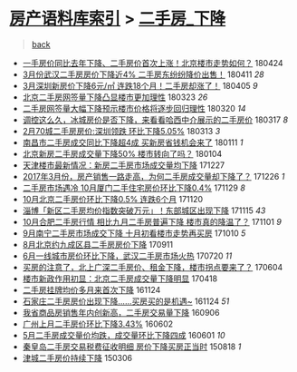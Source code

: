 [房产语料库索引](../../README.md)  > [二手房_下降](二手房_下降.md)
====
> [back](../README.md)

- [一手房价同比去年下降、二手房价首次上涨！北京楼市走势如何？](http://jkwz.applinzi.com/ittc/7095481514500555786.html#%E4%B8%80%E6%89%8B%E6%88%BF%E4%BB%B7%E5%90%8C%E6%AF%94%E5%8E%BB%E5%B9%B4%E4%B8%8B%E9%99%8D%E3%80%81%E4%BA%8C%E6%89%8B%E6%88%BF%E4%BB%B7%E9%A6%96%E6%AC%A1%E4%B8%8A%E6%B6%A8%EF%BC%81%E5%8C%97%E4%BA%AC%E6%A5%BC%E5%B8%82%E8%B5%B0%E5%8A%BF%E5%A6%82%E4%BD%95%EF%BC%9F) 180424  
- [3月份武汉二手房房价下降近4% 二手房东纷纷降价出售！](http://jkwz.applinzi.com/ittc/7090747942598345739.html#3%E6%9C%88%E4%BB%BD%E6%AD%A6%E6%B1%89%E4%BA%8C%E6%89%8B%E6%88%BF%E6%88%BF%E4%BB%B7%E4%B8%8B%E9%99%8D%E8%BF%914%25+%E4%BA%8C%E6%89%8B%E6%88%BF%E4%B8%9C%E7%BA%B7%E7%BA%B7%E9%99%8D%E4%BB%B7%E5%87%BA%E5%94%AE%EF%BC%81) 180411 *28* 
- [3月深圳新房价下降6元/㎡ 连跌18个月！二手房却涨了！](http://jkwz.applinzi.com/ittc/7088371699106186250.html#3%E6%9C%88%E6%B7%B1%E5%9C%B3%E6%96%B0%E6%88%BF%E4%BB%B7%E4%B8%8B%E9%99%8D6%E5%85%83%2F%E3%8E%A1+%E8%BF%9E%E8%B7%8C18%E4%B8%AA%E6%9C%88%EF%BC%81%E4%BA%8C%E6%89%8B%E6%88%BF%E5%8D%B4%E6%B6%A8%E4%BA%86%EF%BC%81) 180405 *9* 
- [北京二手房网签量下降凸显楼市更加理性](http://jkwz.applinzi.com/ittc/7083677012600554506.html#%E5%8C%97%E4%BA%AC%E4%BA%8C%E6%89%8B%E6%88%BF%E7%BD%91%E7%AD%BE%E9%87%8F%E4%B8%8B%E9%99%8D%E5%87%B8%E6%98%BE%E6%A5%BC%E5%B8%82%E6%9B%B4%E5%8A%A0%E7%90%86%E6%80%A7) 180323 *26* 
- [二手房网签量大幅下降预示楼市价格将逐步回归理性](http://jkwz.applinzi.com/ittc/7082541023253496843.html#%E4%BA%8C%E6%89%8B%E6%88%BF%E7%BD%91%E7%AD%BE%E9%87%8F%E5%A4%A7%E5%B9%85%E4%B8%8B%E9%99%8D%E9%A2%84%E7%A4%BA%E6%A5%BC%E5%B8%82%E4%BB%B7%E6%A0%BC%E5%B0%86%E9%80%90%E6%AD%A5%E5%9B%9E%E5%BD%92%E7%90%86%E6%80%A7) 180320 *14* 
- [调控这么久，冰城房价是否下降，来看看哈西中介展示的二手房价](http://jkwz.applinzi.com/ittc/7081531375763325962.html#%E8%B0%83%E6%8E%A7%E8%BF%99%E4%B9%88%E4%B9%85%EF%BC%8C%E5%86%B0%E5%9F%8E%E6%88%BF%E4%BB%B7%E6%98%AF%E5%90%A6%E4%B8%8B%E9%99%8D%EF%BC%8C%E6%9D%A5%E7%9C%8B%E7%9C%8B%E5%93%88%E8%A5%BF%E4%B8%AD%E4%BB%8B%E5%B1%95%E7%A4%BA%E7%9A%84%E4%BA%8C%E6%89%8B%E6%88%BF%E4%BB%B7) 180317 *8* 
- [2月70城二手房房价:深圳领跌 环比下降5.05%](http://jkwz.applinzi.com/ittc/7079948389985027079.html#2%E6%9C%8870%E5%9F%8E%E4%BA%8C%E6%89%8B%E6%88%BF%E6%88%BF%E4%BB%B7%3A%E6%B7%B1%E5%9C%B3%E9%A2%86%E8%B7%8C+%E7%8E%AF%E6%AF%94%E4%B8%8B%E9%99%8D5.05%25) 180313 *3* 
- [南昌市二手房成交同比下降超4成 买新房省钱机会来了](http://jkwz.applinzi.com/ittc/7057293624188863505.html#%E5%8D%97%E6%98%8C%E5%B8%82%E4%BA%8C%E6%89%8B%E6%88%BF%E6%88%90%E4%BA%A4%E5%90%8C%E6%AF%94%E4%B8%8B%E9%99%8D%E8%B6%854%E6%88%90+%E4%B9%B0%E6%96%B0%E6%88%BF%E7%9C%81%E9%92%B1%E6%9C%BA%E4%BC%9A%E6%9D%A5%E4%BA%86) 180111 *1* 
- [北京新房二手房成交量下降50% 楼市转向了吗？](http://jkwz.applinzi.com/ittc/7054814377285256199.html#%E5%8C%97%E4%BA%AC%E6%96%B0%E6%88%BF%E4%BA%8C%E6%89%8B%E6%88%BF%E6%88%90%E4%BA%A4%E9%87%8F%E4%B8%8B%E9%99%8D50%25+%E6%A5%BC%E5%B8%82%E8%BD%AC%E5%90%91%E4%BA%86%E5%90%97%EF%BC%9F) 180104  
- [天津楼市最新情况：新房二手房市场成交量均下降](http://jkwz.applinzi.com/ittc/7051725572697228304.html#%E5%A4%A9%E6%B4%A5%E6%A5%BC%E5%B8%82%E6%9C%80%E6%96%B0%E6%83%85%E5%86%B5%EF%BC%9A%E6%96%B0%E6%88%BF%E4%BA%8C%E6%89%8B%E6%88%BF%E5%B8%82%E5%9C%BA%E6%88%90%E4%BA%A4%E9%87%8F%E5%9D%87%E4%B8%8B%E9%99%8D) 171227  
- [2017年3月份，房产销售一路走高，为何二手房成交量却下降了？](http://jkwz.applinzi.com/ittc/7051302249349776400.html#2017%E5%B9%B43%E6%9C%88%E4%BB%BD%EF%BC%8C%E6%88%BF%E4%BA%A7%E9%94%80%E5%94%AE%E4%B8%80%E8%B7%AF%E8%B5%B0%E9%AB%98%EF%BC%8C%E4%B8%BA%E4%BD%95%E4%BA%8C%E6%89%8B%E6%88%BF%E6%88%90%E4%BA%A4%E9%87%8F%E5%8D%B4%E4%B8%8B%E9%99%8D%E4%BA%86%EF%BC%9F) 171226 *1* 
- [二手房市场遇冷 10月厦门二手住宅房价环比下降0.4%](http://jkwz.applinzi.com/ittc/7041304437228831760.html#%E4%BA%8C%E6%89%8B%E6%88%BF%E5%B8%82%E5%9C%BA%E9%81%87%E5%86%B7+10%E6%9C%88%E5%8E%A6%E9%97%A8%E4%BA%8C%E6%89%8B%E4%BD%8F%E5%AE%85%E6%88%BF%E4%BB%B7%E7%8E%AF%E6%AF%94%E4%B8%8B%E9%99%8D0.4%25) 171129 *8* 
- [10月北京二手房价环比下降0.5% 连跌6个月](http://jkwz.applinzi.com/ittc/7037992210061067281.html#10%E6%9C%88%E5%8C%97%E4%BA%AC%E4%BA%8C%E6%89%8B%E6%88%BF%E4%BB%B7%E7%8E%AF%E6%AF%94%E4%B8%8B%E9%99%8D0.5%25+%E8%BF%9E%E8%B7%8C6%E4%B8%AA%E6%9C%88) 171120  
- [淄博「新区二手房均价指数突破万元」！东部城区出现下降](http://jkwz.applinzi.com/ittc/7036092840642348049.html#%E6%B7%84%E5%8D%9A%E3%80%8C%E6%96%B0%E5%8C%BA%E4%BA%8C%E6%89%8B%E6%88%BF%E5%9D%87%E4%BB%B7%E6%8C%87%E6%95%B0%E7%AA%81%E7%A0%B4%E4%B8%87%E5%85%83%E3%80%8D%EF%BC%81%E4%B8%9C%E9%83%A8%E5%9F%8E%E5%8C%BA%E5%87%BA%E7%8E%B0%E4%B8%8B%E9%99%8D) 171115 *43* 
- [10月合肥二手房行情 相比九月二手房普遍下降 楼市真的降温了？](http://jkwz.applinzi.com/ittc/7031035069903406096.html#10%E6%9C%88%E5%90%88%E8%82%A5%E4%BA%8C%E6%89%8B%E6%88%BF%E8%A1%8C%E6%83%85+%E7%9B%B8%E6%AF%94%E4%B9%9D%E6%9C%88%E4%BA%8C%E6%89%8B%E6%88%BF%E6%99%AE%E9%81%8D%E4%B8%8B%E9%99%8D+%E6%A5%BC%E5%B8%82%E7%9C%9F%E7%9A%84%E9%99%8D%E6%B8%A9%E4%BA%86%EF%BC%9F) 171101 *9* 
- [9月南宁二手房市场成交下降 十月初看楼市走势再买房](http://jkwz.applinzi.com/ittc/7022850410027680785.html#9%E6%9C%88%E5%8D%97%E5%AE%81%E4%BA%8C%E6%89%8B%E6%88%BF%E5%B8%82%E5%9C%BA%E6%88%90%E4%BA%A4%E4%B8%8B%E9%99%8D+%E5%8D%81%E6%9C%88%E5%88%9D%E7%9C%8B%E6%A5%BC%E5%B8%82%E8%B5%B0%E5%8A%BF%E5%86%8D%E4%B9%B0%E6%88%BF) 171010 *5* 
- [8月北京约九成区县二手房房价下降](http://jkwz.applinzi.com/ittc/7012080808972780305.html#8%E6%9C%88%E5%8C%97%E4%BA%AC%E7%BA%A6%E4%B9%9D%E6%88%90%E5%8C%BA%E5%8E%BF%E4%BA%8C%E6%89%8B%E6%88%BF%E6%88%BF%E4%BB%B7%E4%B8%8B%E9%99%8D) 170911  
- [6月一线城市房价环比下降，武汉二手房市场火热](http://jkwz.applinzi.com/ittc/6992298564548822033.html#6%E6%9C%88%E4%B8%80%E7%BA%BF%E5%9F%8E%E5%B8%82%E6%88%BF%E4%BB%B7%E7%8E%AF%E6%AF%94%E4%B8%8B%E9%99%8D%EF%BC%8C%E6%AD%A6%E6%B1%89%E4%BA%8C%E6%89%8B%E6%88%BF%E5%B8%82%E5%9C%BA%E7%81%AB%E7%83%AD) 170720 *11* 
- [买房的注意了，北上广深二手房价、租金下降，楼市拐点要来了？](http://jkwz.applinzi.com/ittc/6975302499152954373.html#%E4%B9%B0%E6%88%BF%E7%9A%84%E6%B3%A8%E6%84%8F%E4%BA%86%EF%BC%8C%E5%8C%97%E4%B8%8A%E5%B9%BF%E6%B7%B1%E4%BA%8C%E6%89%8B%E6%88%BF%E4%BB%B7%E3%80%81%E7%A7%9F%E9%87%91%E4%B8%8B%E9%99%8D%EF%BC%8C%E6%A5%BC%E5%B8%82%E6%8B%90%E7%82%B9%E8%A6%81%E6%9D%A5%E4%BA%86%EF%BC%9F) 170604  
- [楼市新政作用初显：北京二手房成交量下降明显](http://jkwz.applinzi.com/ittc/6957801670850380804.html#%E6%A5%BC%E5%B8%82%E6%96%B0%E6%94%BF%E4%BD%9C%E7%94%A8%E5%88%9D%E6%98%BE%EF%BC%9A%E5%8C%97%E4%BA%AC%E4%BA%8C%E6%89%8B%E6%88%BF%E6%88%90%E4%BA%A4%E9%87%8F%E4%B8%8B%E9%99%8D%E6%98%8E%E6%98%BE) 170418  
- [二手房挂牌均价多月来首次下降](http://jkwz.applinzi.com/ittc/6904069031727744004.html#%E4%BA%8C%E6%89%8B%E6%88%BF%E6%8C%82%E7%89%8C%E5%9D%87%E4%BB%B7%E5%A4%9A%E6%9C%88%E6%9D%A5%E9%A6%96%E6%AC%A1%E4%B8%8B%E9%99%8D) 161124  
- [石家庄二手房房价出现下降……买房买的是机遇~](http://jkwz.applinzi.com/ittc/6904057889458488325.html#%E7%9F%B3%E5%AE%B6%E5%BA%84%E4%BA%8C%E6%89%8B%E6%88%BF%E6%88%BF%E4%BB%B7%E5%87%BA%E7%8E%B0%E4%B8%8B%E9%99%8D%E2%80%A6%E2%80%A6%E4%B9%B0%E6%88%BF%E4%B9%B0%E7%9A%84%E6%98%AF%E6%9C%BA%E9%81%87%7E) 161124 *51* 
- [我省商品房销售年内创新高，二手房交易量下降](http://jkwz.applinzi.com/ittc/6874545659155317765.html#%E6%88%91%E7%9C%81%E5%95%86%E5%93%81%E6%88%BF%E9%94%80%E5%94%AE%E5%B9%B4%E5%86%85%E5%88%9B%E6%96%B0%E9%AB%98%EF%BC%8C%E4%BA%8C%E6%89%8B%E6%88%BF%E4%BA%A4%E6%98%93%E9%87%8F%E4%B8%8B%E9%99%8D) 160906  
- [广州上月二手房价环比下降3.43%](http://jkwz.applinzi.com/ittc/6839033327570650117.html#%E5%B9%BF%E5%B7%9E%E4%B8%8A%E6%9C%88%E4%BA%8C%E6%89%8B%E6%88%BF%E4%BB%B7%E7%8E%AF%E6%AF%94%E4%B8%8B%E9%99%8D3.43%25) 160602  
- [5月二手房成交量价均跌，成交量环比下降四成](http://jkwz.applinzi.com/ittc/6838748551240483844.html#5%E6%9C%88%E4%BA%8C%E6%89%8B%E6%88%BF%E6%88%90%E4%BA%A4%E9%87%8F%E4%BB%B7%E5%9D%87%E8%B7%8C%EF%BC%8C%E6%88%90%E4%BA%A4%E9%87%8F%E7%8E%AF%E6%AF%94%E4%B8%8B%E9%99%8D%E5%9B%9B%E6%88%90) 160601 *10* 
- [秦皇岛二手房交易税费征收明细 房价下降买房正当时](http://jkwz.applinzi.com/ittc/547650615734572473.html#%E7%A7%A6%E7%9A%87%E5%B2%9B%E4%BA%8C%E6%89%8B%E6%88%BF%E4%BA%A4%E6%98%93%E7%A8%8E%E8%B4%B9%E5%BE%81%E6%94%B6%E6%98%8E%E7%BB%86+%E6%88%BF%E4%BB%B7%E4%B8%8B%E9%99%8D%E4%B9%B0%E6%88%BF%E6%AD%A3%E5%BD%93%E6%97%B6) 150818 *1* 
- [津城二手房价持续下降](http://jkwz.applinzi.com/ittc/547650611394720083.html#%E6%B4%A5%E5%9F%8E%E4%BA%8C%E6%89%8B%E6%88%BF%E4%BB%B7%E6%8C%81%E7%BB%AD%E4%B8%8B%E9%99%8D) 150306  
